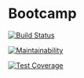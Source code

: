 # Bootcamp

[![Build Status](https://travis-ci.org/Claudio5/Bootcamp.svg?branch=master)](https://travis-ci.org/Claudio5/Bootcamp)

[![Maintainability](https://api.codeclimate.com/v1/badges/1e726e7bfe43e4700770/maintainability)](https://codeclimate.com/github/Claudio5/Bootcamp/maintainability)

[![Test Coverage](https://api.codeclimate.com/v1/badges/1e726e7bfe43e4700770/test_coverage)](https://codeclimate.com/github/Claudio5/Bootcamp/test_coverage)
